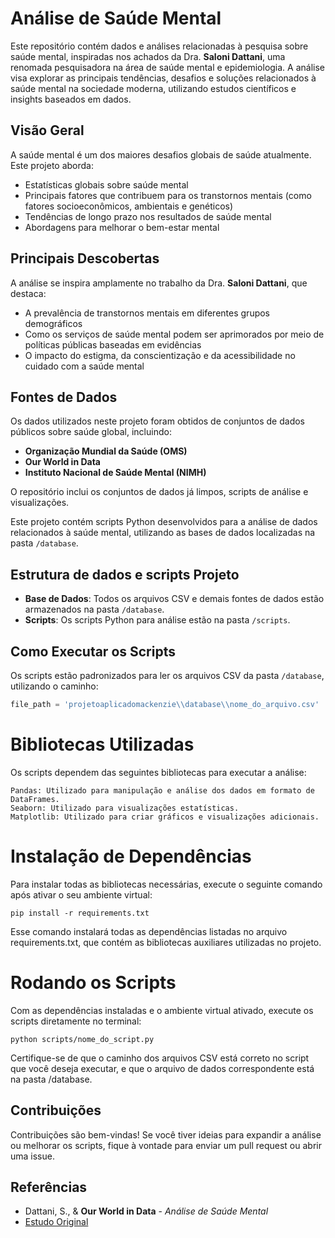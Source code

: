 
# Análise de Saúde Mental

Este repositório contém dados e análises relacionadas à pesquisa sobre saúde mental, inspiradas nos achados da Dra. **Saloni Dattani**, uma renomada pesquisadora na área de saúde mental e epidemiologia. A análise visa explorar as principais tendências, desafios e soluções relacionados à saúde mental na sociedade moderna, utilizando estudos científicos e insights baseados em dados.

## Visão Geral

A saúde mental é um dos maiores desafios globais de saúde atualmente. Este projeto aborda:

- Estatísticas globais sobre saúde mental
- Principais fatores que contribuem para os transtornos mentais (como fatores socioeconômicos, ambientais e genéticos)
- Tendências de longo prazo nos resultados de saúde mental
- Abordagens para melhorar o bem-estar mental

## Principais Descobertas

A análise se inspira amplamente no trabalho da Dra. **Saloni Dattani**, que destaca:

- A prevalência de transtornos mentais em diferentes grupos demográficos
- Como os serviços de saúde mental podem ser aprimorados por meio de políticas públicas baseadas em evidências
- O impacto do estigma, da conscientização e da acessibilidade no cuidado com a saúde mental

## Fontes de Dados

Os dados utilizados neste projeto foram obtidos de conjuntos de dados públicos sobre saúde global, incluindo:

- **Organização Mundial da Saúde (OMS)**
- **Our World in Data**
- **Instituto Nacional de Saúde Mental (NIMH)**

O repositório inclui os conjuntos de dados já limpos, scripts de análise e visualizações.

Este projeto contém scripts Python desenvolvidos para a análise de dados relacionados à saúde mental, utilizando as bases de dados localizadas na pasta `/database`.

## Estrutura de dados e scripts Projeto

- **Base de Dados**: Todos os arquivos CSV e demais fontes de dados estão armazenados na pasta `/database`.
- **Scripts**: Os scripts Python para análise estão na pasta `/scripts`.

## Como Executar os Scripts

Os scripts estão padronizados para ler os arquivos CSV da pasta `/database`, utilizando o caminho:

```python
file_path = 'projetoaplicadomackenzie\\database\\nome_do_arquivo.csv'
```

# Bibliotecas Utilizadas
Os scripts dependem das seguintes bibliotecas para executar a análise:

```
Pandas: Utilizado para manipulação e análise dos dados em formato de DataFrames.
Seaborn: Utilizado para visualizações estatísticas.
Matplotlib: Utilizado para criar gráficos e visualizações adicionais.
```


# Instalação de Dependências
Para instalar todas as bibliotecas necessárias, execute o seguinte comando após ativar o seu ambiente virtual:

```pip install -r requirements.txt```

Esse comando instalará todas as dependências listadas no arquivo requirements.txt, que contém as bibliotecas auxiliares utilizadas no projeto.

# Rodando os Scripts
Com as dependências instaladas e o ambiente virtual ativado, execute os scripts diretamente no terminal:

```python scripts/nome_do_script.py```

Certifique-se de que o caminho dos arquivos CSV está correto no script que você deseja executar, e que o arquivo de dados correspondente está na pasta /database.


## Contribuições

Contribuições são bem-vindas! Se você tiver ideias para expandir a análise ou melhorar os scripts, fique à vontade para enviar um pull request ou abrir uma issue.

## Referências

- Dattani, S., & **Our World in Data** - _Análise de Saúde Mental_
- [Estudo Original](https://ourworldindata.org/mental-health)

